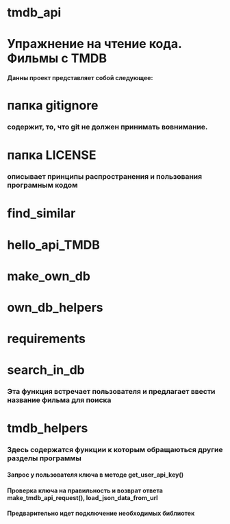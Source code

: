# tmdb_api
# Упражнение на чтение кода. Фильмы с TMDB
#### Данны проект представляет собой следующее:
# папка gitignore 
### содержит, то, что git не должен принимать вовнимание.
# папка LICENSE
### описывает принципы распространения и пользования програмным кодом
# find_similar
###
# hello_api_TMDB
###
# make_own_db
###
# own_db_helpers
###
# requirements
###
# search_in_db
### Эта функция встречает пользователя и предлагает ввести название фильма для поиска
# tmdb_helpers
### Здесь содержатся функции к которым обращаються другие разделы программы
#### Запрос у пользователя ключа в методе get_user_api_key()
#### Проверка ключа на правильность и возврат ответа make_tmdb_api_request(), load_json_data_from_url
#### Предварительно идет подключение необходимых библиотек

